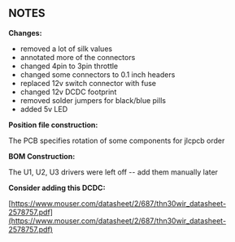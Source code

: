 ## NOTES 

**Changes:**

* removed a lot of silk values
* annotated more of the connectors
* changed 4pin to 3pin throttle
* changed some connectors to 0.1 inch headers
* replaced 12v switch connector with fuse
* changed 12v DCDC footprint
* removed solder jumpers for black/blue pills
* added 5v LED

**Position file construction:**

The PCB specifies rotation of some components for jlcpcb order

**BOM Construction:**

The U1, U2, U3 drivers were left off -- add them manually later

**Consider adding this DCDC:**

[https://www.mouser.com/datasheet/2/687/thn30wir_datasheet-2578757.pdf](https://www.mouser.com/datasheet/2/687/thn30wir_datasheet-2578757.pdf)
